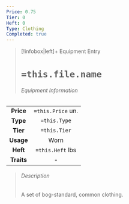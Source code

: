 ```yaml
---
Price: 0.75
Tier: 0
Heft: 0
Type: Clothing
Completed: true
---
```

> [!infobox|left]+ Equipment Entry
> # `=this.file.name`
> ###### Equipment Information
|            |                   |
|:----------:|:-----------------:|
| **Price**  | `=this.Price` un. |
| **Type** | `=this.Type` |
|  **Tier**  |   `=this.Tier`    |
| **Usage**  |     Worn              |
|  **Heft**  | `=this.Heft` lbs  |
| **Traits** |      -             |
> ###### *Description*
> A set of bog-standard, common clothing. 
